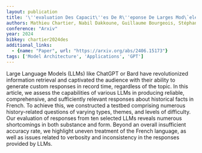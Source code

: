 ```yaml
---
layout: publication
title: '\''evaluation Des Capacit\''es De R\''eponse De Larges Mod\`eles De Langage (LLM) Pour Des Questions D''historiens'
authors: Mathieu Chartier, Nabil Dakkoune, Guillaume Bourgeois, Stéphane Jean
conference: "Arxiv"
year: 2024
bibkey: chartier2024des
additional_links:
  - {name: "Paper", url: "https://arxiv.org/abs/2406.15173"}
tags: ['Model Architecture', 'Applications', 'GPT']
---
```

Large Language Models (LLMs) like ChatGPT or Bard have revolutionized
information retrieval and captivated the audience with their ability to
generate custom responses in record time, regardless of the topic. In this
article, we assess the capabilities of various LLMs in producing reliable,
comprehensive, and sufficiently relevant responses about historical facts in
French. To achieve this, we constructed a testbed comprising numerous
history-related questions of varying types, themes, and levels of difficulty.
Our evaluation of responses from ten selected LLMs reveals numerous
shortcomings in both substance and form. Beyond an overall insufficient
accuracy rate, we highlight uneven treatment of the French language, as well as
issues related to verbosity and inconsistency in the responses provided by
LLMs.
